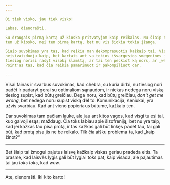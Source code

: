 ```yaml
---
---

Oi tiek visko, jau tiek visko!

Labas, dienorašti.

Su draugais pirmą kartą už kiosko pritvatyjom kaip reikalas. Nu šiaip tai nei
ten už kiosko, nei ten pirmą kartą, bet nu vis šiokia tokia įžanga.

Šiaip suvokimas yra tas, kad reikia man dekompresuotis kažkaip tai. Visiškai
neįsivaizduoju kaip, bet kartais ant va tokios išvargusios smegeninės ir sielos
tiesiog norisi rašyt visokį šlamštą, ar tai ten peckiot ką nors, ar _whatever_.
Point'as tas, kad čia reikia pamarinuot ir pakompiliuot dar.

---
```


Visai fainas ir svarbus suvokimas, kad chebra, su kuria dirbi, nu tiesiog nori
padėt ir padaryt gerai su optimaliom sąnaudom, ir niekas nedega noru viską
tiesiog supist, kad būtų greičiau. Dega noru, kad būtų greičiau, _don't get me
wrong_, bet nedega noru supist viską dėl to. Komunikacija, seniukai, yra užvis
svarbiau. Kad ant vieno popieriaus būtume, kažkaip ten.

Dar suvokimas tam pačiam lauke, ale jau ant kitos vagos, kad visgi tu esi tai,
kuo galvoji esąs; maždaug. Čia toks labiau apie šizofreniją, bet nu yra taip,
kad jei kažkas tau pisa protą, ir tas kažkas gali būt linkęs padėt tau, tai
gali būt, kad protą pisa jis ne be reikalo. Tik čia aišku problema ta, kad
„kaip žinot?“

---

Bet šiaip tai žmogui pajutus laisvę kažkaip viskas geriau pradeda eitis. Ta
prasme, kad laisvės lygis gali būt lygiai toks pat, kaip visada, ale pajautimas
tai jau _toks toks_, kad _wow_.

---

Ate, dienorašti. Iki kito karto!
